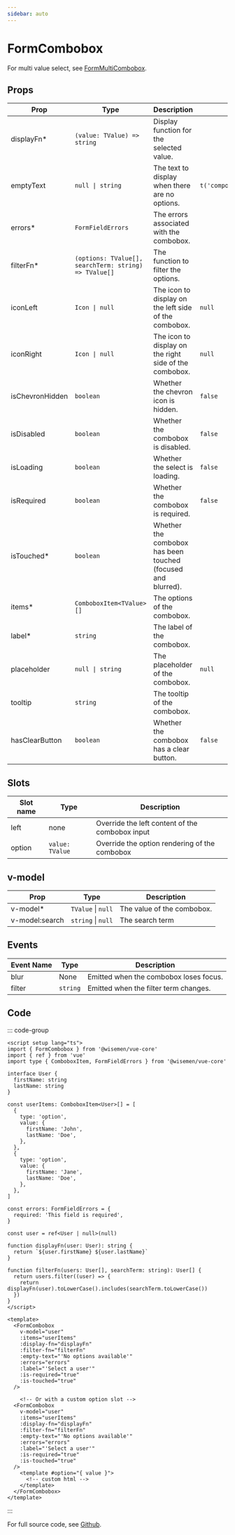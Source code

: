 ```yaml
---
sidebar: auto
---
```


# FormCombobox
<script setup>
import FormComboboxPlayground from './FormComboboxPlayground.vue'
</script>

<FormComboboxPlayground />

For multi value select, see [FormMultiCombobox](/components/combobox/form-multi-combobox.md).

## Props

| Prop            | Type                                                  | Description                                                  | Default                          |
|-----------------|-------------------------------------------------------|--------------------------------------------------------------|----------------------------------|
| displayFn*      | `(value: TValue) => string`                           | Display function for the selected value.                     |                                  |
| emptyText       | `null \| string`                                      | The text to display when there are no options.               | `t('components.combobox.empty')` |
| errors*         | `FormFieldErrors`                                     | The errors associated with the combobox.                     |                                  |
| filterFn*       | `(options: TValue[], searchTerm: string) => TValue[]` | The function to filter the options.                          |                                  |
| iconLeft        | `Icon \| null`                                        | The icon to display on the left side of the combobox.        | `null`                           |
| iconRight       | `Icon \| null`                                        | The icon to display on the right side of the combobox.       | `null`                           |
| isChevronHidden | `boolean`                                             | Whether the chevron icon is hidden.                          | `false`                          |
| isDisabled      | `boolean`                                             | Whether the combobox is disabled.                            | `false`                          |
| isLoading       | `boolean`                                             | Whether the select is loading.                               | `false`                          |
| isRequired      | `boolean`                                             | Whether the combobox is required.                            | `false`                          |
| isTouched*      | `boolean`                                             | Whether the combobox has been touched (focused and blurred). |                                  |
| items*          | `ComboboxItem<TValue>[]`                              | The options of the combobox.                                 |                                  |
| label*          | `string`                                              | The label of the combobox.                                   |                                  |
| placeholder     | `null \| string`                                      | The placeholder of the combobox.                             | `null`                           |
| tooltip         | `string`                                              | The tooltip of the combobox.                                 |                                  |
| hasClearButton  | `boolean`                                             | Whether the combobox has a clear button.                     | `false`                          |

## Slots

| Slot name | Type            | Description                                     |
|-----------|-----------------|-------------------------------------------------|
| left      | none            | Override the left content of the combobox input |
| option    | `value: TValue` | Override the option rendering of the combobox   |

## v-model

| Prop           | Type               | Description                |
|----------------|--------------------|----------------------------|
| v-model*       | `TValue` \| `null` | The value of the combobox. |
| v-model:search | `string` \| `null` | The search term            |

## Events

| Event Name | Type     | Description                            |
|------------|----------|----------------------------------------|
| blur       | None     | Emitted when the combobox loses focus. |
| filter     | `string` | Emitted when the filter term changes.  |

## Code

::: code-group
```vue [Usage]
<script setup lang="ts">
import { FormCombobox } from '@wisemen/vue-core'
import { ref } from 'vue'
import type { ComboboxItem, FormFieldErrors } from '@wisemen/vue-core'

interface User {
  firstName: string
  lastName: string
}

const userItems: ComboboxItem<User>[] = [
  {
    type: 'option',
    value: {
      firstName: 'John',
      lastName: 'Doe',
    },
  },
  {
    type: 'option',
    value: {
      firstName: 'Jane',
      lastName: 'Doe',
    },
  },
]

const errors: FormFieldErrors = {
  required: 'This field is required',
}

const user = ref<User | null>(null)

function displayFn(user: User): string {
  return `${user.firstName} ${user.lastName}`
}

function filterFn(users: User[], searchTerm: string): User[] {
  return users.filter((user) => {
    return displayFn(user).toLowerCase().includes(searchTerm.toLowerCase())
  })
}
</script>

<template>
  <FormCombobox
    v-model="user"
    :items="userItems"
    :display-fn="displayFn"
    :filter-fn="filterFn"
    :empty-text="'No options available'"
    :errors="errors"
    :label="'Select a user'"
    :is-required="true"
    :is-touched="true"
  />

    <!-- Or with a custom option slot -->
  <FormCombobox
    v-model="user"
    :items="userItems"
    :display-fn="displayFn"
    :filter-fn="filterFn"
    :empty-text="'No options available'"
    :errors="errors"
    :label="'Select a user'"
    :is-required="true"
    :is-touched="true"
  />
    <template #option="{ value }">
      <!-- custom html -->
    </template>
  </FormCombobox>
</template>
```
::: 

For full source code, see [Github](https://github.com/wisemen-digital/vue-core/blob/main/packages/components/src/components/combobox/FormCombobox.vue).

